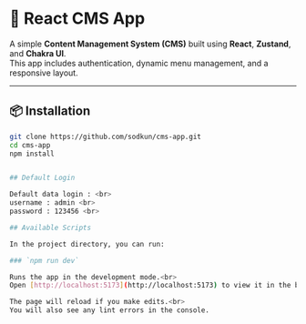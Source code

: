 # 📘 React CMS App

A simple **Content Management System (CMS)** built using **React**, **Zustand**, and **Chakra UI**.  
This app includes authentication, dynamic menu management, and a responsive layout.

---

## 📦 Installation

```bash
git clone https://github.com/sodkun/cms-app.git
cd cms-app
npm install


## Default Login

Default data login : <br>
username : admin <br>
password : 123456 <br>

## Available Scripts

In the project directory, you can run:

### `npm run dev`

Runs the app in the development mode.<br>
Open [http://localhost:5173](http://localhost:5173) to view it in the browser.

The page will reload if you make edits.<br>
You will also see any lint errors in the console.